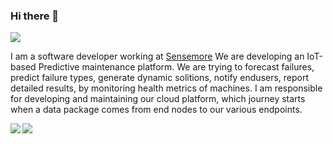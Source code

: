 ### Hi there 👋

<p>
  
  ![](https://komarev.com/ghpvc/?username=ozanerturk)

  I am a software developer working at <a href="https://sensemore.io">Sensemore</a> We are developing an IoT-based Predictive maintenance platform. We are trying to forecast failures, predict failure types, generate dynamic solitions, notify endusers, report detailed results, by monitoring health metrics of machines. I am responsible for developing and maintaining our cloud platform, which journey starts when a data package comes from end nodes to our various endpoints. 

  <p> 
<a >
  <img align="left" src="https://github-readme-stats.vercel.app/api?username=ozanerturk&count_private=true&show_icons=true" />
</a>
<a>
  <img align="left" src="https://github-readme-stats.vercel.app/api/top-langs/?username=ozanerturk" />
</a>

